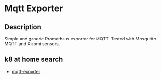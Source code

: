 # Mqtt Exporter

## Description

Simple and generic Prometheus exporter for MQTT. Tested with Mosquitto MQTT and Xiaomi sensors.

## k8 at home search

- [mqtt-exporter](https://nanne.dev/k8s-at-home-search/#/mqtt-exporter)
